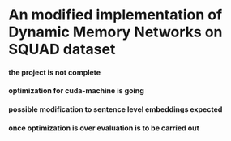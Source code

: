 # An modified implementation of Dynamic Memory Networks on SQUAD dataset 

#### the project is not complete
#### optimization for cuda-machine is going
#### possible modification to sentence level embeddings expected
#### once optimization is over evaluation is to be carried out
